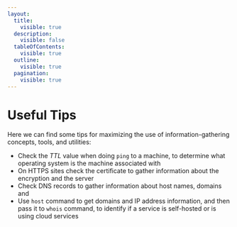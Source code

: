 ```yaml
---
layout:
  title:
    visible: true
  description:
    visible: false
  tableOfContents:
    visible: true
  outline:
    visible: true
  pagination:
    visible: true
---
```


# Useful Tips

Here we can find some tips for maximizing the use of information-gathering concepts, tools, and utilities:

* Check the _TTL_ value when doing `ping` to a machine, to determine what operating system is the machine associated with
* On HTTPS sites check the certificate to gather information about the encryption and the server
* Check DNS records to gather information about host names, domains and
* Use `host` command to get domains and IP address information, and then pass it to `whois` command, to identify if a service is self-hosted or is using cloud services
